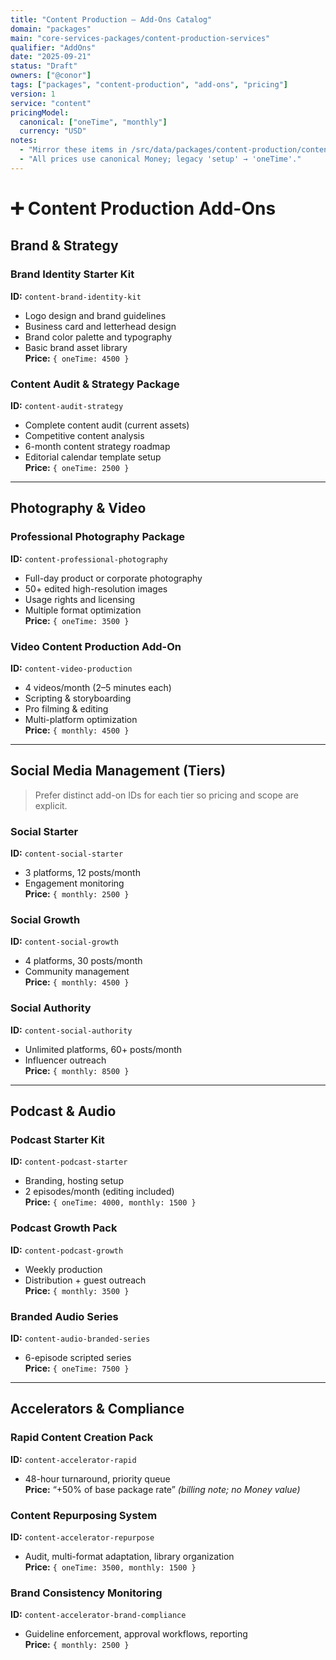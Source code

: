 ```yaml
---
title: "Content Production — Add-Ons Catalog"
domain: "packages"
main: "core-services-packages/content-production-services"
qualifier: "AddOns"
date: "2025-09-21"
status: "Draft"
owners: ["@conor"]
tags: ["packages", "content-production", "add-ons", "pricing"]
version: 1
service: "content"
pricingModel:
  canonical: ["oneTime", "monthly"]
  currency: "USD"
notes:
  - "Mirror these items in /src/data/packages/content-production/content-production-addons.ts"
  - "All prices use canonical Money; legacy 'setup' → 'oneTime'."
---
```


# ➕ Content Production Add-Ons

## Brand & Strategy

### Brand Identity Starter Kit
**ID:** `content-brand-identity-kit`  
- Logo design and brand guidelines  
- Business card and letterhead design  
- Brand color palette and typography  
- Basic brand asset library  
**Price:** `{ oneTime: 4500 }`

### Content Audit & Strategy Package
**ID:** `content-audit-strategy`  
- Complete content audit (current assets)  
- Competitive content analysis  
- 6-month content strategy roadmap  
- Editorial calendar template setup  
**Price:** `{ oneTime: 2500 }`

---

## Photography & Video

### Professional Photography Package
**ID:** `content-professional-photography`  
- Full-day product or corporate photography  
- 50+ edited high-resolution images  
- Usage rights and licensing  
- Multiple format optimization  
**Price:** `{ oneTime: 3500 }`

### Video Content Production Add-On
**ID:** `content-video-production`  
- 4 videos/month (2–5 minutes each)  
- Scripting & storyboarding  
- Pro filming & editing  
- Multi-platform optimization  
**Price:** `{ monthly: 4500 }`

---

## Social Media Management (Tiers)

> Prefer distinct add-on IDs for each tier so pricing and scope are explicit.

### Social Starter
**ID:** `content-social-starter`  
- 3 platforms, 12 posts/month  
- Engagement monitoring  
**Price:** `{ monthly: 2500 }`

### Social Growth
**ID:** `content-social-growth`  
- 4 platforms, 30 posts/month  
- Community management  
**Price:** `{ monthly: 4500 }`

### Social Authority
**ID:** `content-social-authority`  
- Unlimited platforms, 60+ posts/month  
- Influencer outreach  
**Price:** `{ monthly: 8500 }`

---

## Podcast & Audio

### Podcast Starter Kit
**ID:** `content-podcast-starter`  
- Branding, hosting setup  
- 2 episodes/month (editing included)  
**Price:** `{ oneTime: 4000, monthly: 1500 }`

### Podcast Growth Pack
**ID:** `content-podcast-growth`  
- Weekly production  
- Distribution + guest outreach  
**Price:** `{ monthly: 3500 }`

### Branded Audio Series
**ID:** `content-audio-branded-series`  
- 6-episode scripted series  
**Price:** `{ oneTime: 7500 }`

---

## Accelerators & Compliance

### Rapid Content Creation Pack
**ID:** `content-accelerator-rapid`  
- 48-hour turnaround, priority queue  
**Price:** “+50% of base package rate” _(billing note; no Money value)_

### Content Repurposing System
**ID:** `content-accelerator-repurpose`  
- Audit, multi-format adaptation, library organization  
**Price:** `{ oneTime: 3500, monthly: 1500 }`

### Brand Consistency Monitoring
**ID:** `content-accelerator-brand-compliance`  
- Guideline enforcement, approval workflows, reporting  
**Price:** `{ monthly: 2500 }`
